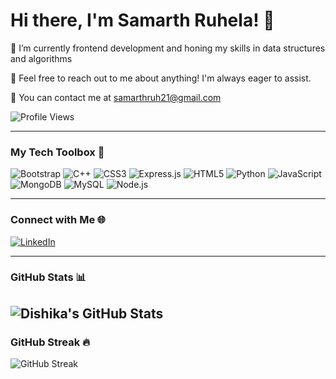 
<!--
**dishika-ruhela/dishika-ruhela** is a ✨ _special_ ✨ repository because its `README.md` (this file) appears on your GitHub profile.

Here are some ideas to get you started:

- 🔭 I’m currently working on ...
- 🌱 I’m currently learning ...
- 👯 I’m looking to collaborate on ...
- 🤔 I’m looking for help with ...
- 💬 Ask me about ...
- 📫 How to reach me: ...
- 😄 Pronouns: ...
- ⚡ Fun fact: ...
-->
# Hi there, I'm Samarth Ruhela! 👋

🌱  I’m currently frontend development and honing my skills in data structures and algorithms

💬 Feel free to reach out to me about anything! I'm always eager to assist.

📧  You can contact me at samarthruh21@gmail.com

![Profile Views](https://komarev.com/ghpvc/?username=dishika-ruhela&color=blue)


---

### My Tech Toolbox 🧰

![Bootstrap](https://img.shields.io/badge/-Bootstrap-purple?style=flat-square&logo=bootstrap&logoColor=white)
![C++](https://img.shields.io/badge/-C++-blue?style=flat-square&logo=C++&logoColor=white)
![CSS3](https://img.shields.io/badge/-CSS3-blueviolet?style=flat-square&logo=css3&logoColor=white)
![Express.js](https://img.shields.io/badge/-Express.js-yellow?style=flat-square&logo=express&logoColor=black)
![HTML5](https://img.shields.io/badge/-HTML5-orange?style=flat-square&logo=html5&logoColor=white)
![Python](https://img.shields.io/badge/-Python-red?style=flat-square&logo=Python&logoColor=white)
![JavaScript](https://img.shields.io/badge/-JavaScript-yellow?style=flat-square&logo=javascript&logoColor=white)
![MongoDB](https://img.shields.io/badge/-MongoDB-green?style=flat-square&logo=mongodb&logoColor=white)
![MySQL](https://img.shields.io/badge/-MySQL-blue?style=flat-square&logo=mysql&logoColor=white)
![Node.js](https://img.shields.io/badge/-Node.js-green?style=flat-square&logo=node.js&logoColor=white)

---

### Connect with Me 🌐

[![LinkedIn](https://img.shields.io/badge/-LinkedIn-blue?style=flat-square&logo=linkedin)](http://www.linkedin.com/in/samarth-ruhela)

---

### GitHub Stats 📊

![Dishika's GitHub Stats](https://github-readme-stats.vercel.app/api?username=dishika-ruhela&show_icons=true&theme=radical)
---

### GitHub Streak 🔥

![GitHub Streak](https://github-readme-streak-stats.herokuapp.com/?user=dishika-ruhela&theme=radical)

